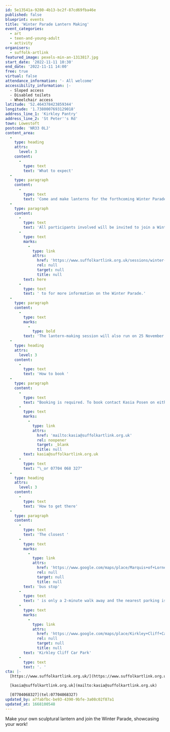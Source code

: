 ```yaml
---
id: 5e13541a-9280-4b13-bc2f-87cd69fba46e
published: false
blueprint: events
title: 'Winter Parade Lantern Making'
event_categories:
  - art
  - teen-and-young-adult
  - activity
organisers:
  - suffolk-artlink
featured_image: pexels-min-an-1313817.jpg
start_date: '2022-11-11 10:30'
end_date: '2022-11-11 14:00'
free: true
virtual: false
attendance_information: '- All welcome'
accessibility_information: |-
  - Sloped access
  - Disabled toilets
  - Wheelchair access
latitude: '52.464378423859344'
longitude: '1.7380007693129018'
address_line_1: 'Kirkley Pantry'
address_line_2: 'St Peter''s Rd'
town: Lowestoft
postcode: 'NR33 0LJ'
content_area:
  -
    type: heading
    attrs:
      level: 3
    content:
      -
        type: text
        text: 'What to expect'
  -
    type: paragraph
    content:
      -
        type: text
        text: 'Come and make lanterns for the forthcoming Winter Parade in Lowestoft! Join Willow Phoenix who will be sharing skills to make your own sculptural lantern to celebrate the Community Garden.'
  -
    type: paragraph
    content:
      -
        type: text
        text: 'All participants involved will be invited to join a Winter Parade with their lanterns as part of First Light’s Winter Fayre on the 2 December. The parade will journey from Kirkley Pantry Community Garden along the seafront promenade to Lowestoft Pavilion. Go '
      -
        type: text
        marks:
          -
            type: link
            attrs:
              href: 'https://www.suffolkartlink.org.uk/sessions/winter-lantern-parade/'
              rel: null
              target: null
              title: null
        text: here
      -
        type: text
        text: ' to for more information on the Winter Parade.'
  -
    type: paragraph
    content:
      -
        type: text
        marks:
          -
            type: bold
        text: 'The lantern-making session will also run on 25 November from 10:00 until 14:30'
  -
    type: heading
    attrs:
      level: 3
    content:
      -
        type: text
        text: 'How to book '
  -
    type: paragraph
    content:
      -
        type: text
        text: "Booking is required. To book contact Kasia Posen on either\_"
      -
        type: text
        marks:
          -
            type: link
            attrs:
              href: 'mailto:kasia@suffolkartlink.org.uk'
              rel: noopener
              target: _blank
              title: null
        text: kasia@suffolkartlink.org.uk
      -
        type: text
        text: "\_or 07704 068 327"
  -
    type: heading
    attrs:
      level: 3
    content:
      -
        type: text
        text: 'How to get there'
  -
    type: paragraph
    content:
      -
        type: text
        text: 'The closest '
      -
        type: text
        marks:
          -
            type: link
            attrs:
              href: 'https://www.google.com/maps/place/Marquis+of+Lorne/@52.4645019,1.739747,18.67z/data=!4m5!3m4!1s0x47da1a4feb982229:0x9bb8eafc923702a1!8m2!3d52.464638!4d1.73987'
              rel: null
              target: null
              title: null
        text: 'bus stop'
      -
        type: text
        text: ' is only a 2-minute walk away and the nearest parking is the '
      -
        type: text
        marks:
          -
            type: link
            attrs:
              href: 'https://www.google.com/maps/place/Kirkley+Cliff+Car+Park/@52.46429,1.7411742,18.67z/data=!4m5!3m4!1s0x47da1badcebe9685:0x58770fec8f45fc19!8m2!3d52.4642383!4d1.7435063'
              rel: null
              target: null
              title: null
        text: 'Kirkley Cliff Car Park'
      -
        type: text
        text: '. '
cta: |-
  [https://www.suffolkartlink.org.uk/](https://www.suffolkartlink.org.uk/)

  [kasia@suffolkartlink.org.uk](mailto:kasia@suffolkartlink.org.uk)

  [07704068327](tel:07704068327)
updated_by: a7fabfbc-be93-4390-9bfe-3a08c02f87a1
updated_at: 1668100548
---
```

Make your own sculptural lantern and join the Winter Parade, showcasing your work!